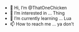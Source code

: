 - 👋 Hi, I’m @ThatOneChicken
- 👀 I’m interested in ... Thing
- 🌱 I’m currently learning ... Lua
- 📫 How to reach me ... ya don't
